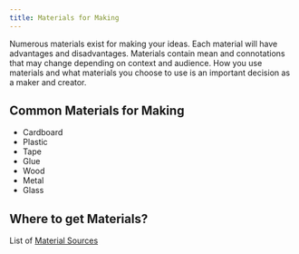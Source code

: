 ```yaml
---
title: Materials for Making
---
```


Numerous materials exist for making your ideas. Each material will have advantages and disadvantages. Materials contain mean and connotations that may change depending on context and audience. How you use materials and what materials you choose to use is an important decision as a maker and creator.

## Common Materials for Making

- Cardboard
- Plastic
- Tape
- Glue
- Wood
- Metal
- Glass

## Where to get Materials?

List of [Material Sources](material-sources.md)
